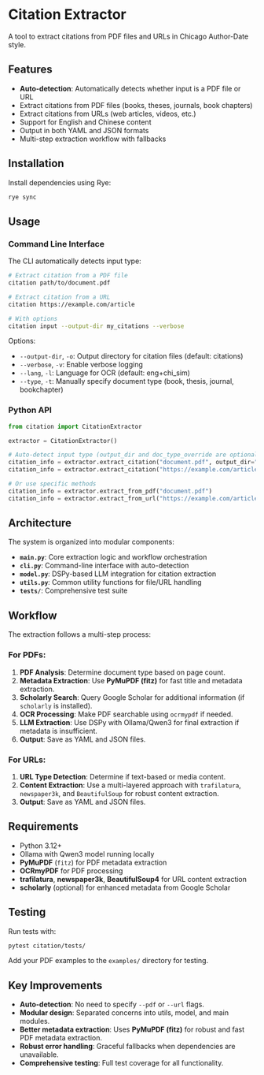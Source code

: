 # Citation Extractor

A tool to extract citations from PDF files and URLs in Chicago Author-Date style.

## Features

- **Auto-detection**: Automatically detects whether input is a PDF file or URL
- Extract citations from PDF files (books, theses, journals, book chapters)
- Extract citations from URLs (web articles, videos, etc.)
- Support for English and Chinese content
- Output in both YAML and JSON formats
- Multi-step extraction workflow with fallbacks

## Installation

Install dependencies using Rye:

```bash
rye sync
```

## Usage

### Command Line Interface

The CLI automatically detects input type:

```bash
# Extract citation from a PDF file
citation path/to/document.pdf

# Extract citation from a URL
citation https://example.com/article

# With options
citation input --output-dir my_citations --verbose
```

Options:
- `--output-dir`, `-o`: Output directory for citation files (default: citations)
- `--verbose`, `-v`: Enable verbose logging
- `--lang`, `-l`: Language for OCR (default: eng+chi_sim)
- `--type`, `-t`: Manually specify document type (book, thesis, journal, bookchapter)

### Python API

```python
from citation import CitationExtractor

extractor = CitationExtractor()

# Auto-detect input type (output_dir and doc_type_override are optional)
citation_info = extractor.extract_citation("document.pdf", output_dir="citations", doc_type_override="book")
citation_info = extractor.extract_citation("https://example.com/article")

# Or use specific methods
citation_info = extractor.extract_from_pdf("document.pdf")
citation_info = extractor.extract_from_url("https://example.com/article")
```

## Architecture

The system is organized into modular components:

- **`main.py`**: Core extraction logic and workflow orchestration
- **`cli.py`**: Command-line interface with auto-detection
- **`model.py`**: DSPy-based LLM integration for citation extraction
- **`utils.py`**: Common utility functions for file/URL handling
- **`tests/`**: Comprehensive test suite

## Workflow

The extraction follows a multi-step process:

### For PDFs:
1. **PDF Analysis**: Determine document type based on page count.
2. **Metadata Extraction**: Use **PyMuPDF (fitz)** for fast title and metadata extraction.
3. **Scholarly Search**: Query Google Scholar for additional information (if `scholarly` is installed).
4. **OCR Processing**: Make PDF searchable using `ocrmypdf` if needed.
5. **LLM Extraction**: Use DSPy with Ollama/Qwen3 for final extraction if metadata is insufficient.
6. **Output**: Save as YAML and JSON files.

### For URLs:
1. **URL Type Detection**: Determine if text-based or media content.
2. **Content Extraction**: Use a multi-layered approach with `trafilatura`, `newspaper3k`, and `BeautifulSoup` for robust content extraction.
3. **Output**: Save as YAML and JSON files.

## Requirements

- Python 3.12+
- Ollama with Qwen3 model running locally
- **PyMuPDF** (`fitz`) for PDF metadata extraction
- **OCRmyPDF** for PDF processing
- **trafilatura**, **newspaper3k**, **BeautifulSoup4** for URL content extraction
- **scholarly** (optional) for enhanced metadata from Google Scholar

## Testing

Run tests with:
```bash
pytest citation/tests/
```

Add your PDF examples to the `examples/` directory for testing.

## Key Improvements

- **Auto-detection**: No need to specify `--pdf` or `--url` flags.
- **Modular design**: Separated concerns into utils, model, and main modules.
- **Better metadata extraction**: Uses **PyMuPDF (fitz)** for robust and fast PDF metadata extraction.
- **Robust error handling**: Graceful fallbacks when dependencies are unavailable.
- **Comprehensive testing**: Full test coverage for all functionality.
